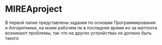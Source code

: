 # MIREAproject
В первой папке представлены задания по основам Программирования и Алгоритмики, на моем рабочем пк в последнее время из-за матплота возникают проблемы, так что на других устройствах не должно быть такого
